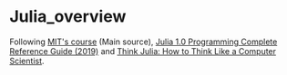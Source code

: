 # Julia_overview
Following [MIT's course](https://computationalthinking.mit.edu/Spring21/) (Main source), [Julia 1.0 Programming Complete Reference Guide (2019)](https://www.amazon.com/Julia-Programming-Complete-Reference-Guide-dp-1838822240/dp/1838822240/ref=mt_other?_encoding=UTF8&me=&qid=) and [Think Julia: How to Think Like a Computer Scientist](https://www.amazon.com/Think-Julia-Like-Computer-Scientist/dp/1492045039/ref=pd_sbs_1/139-5237548-0237524?pd_rd_w=XSXJu&pf_rd_p=3676f086-9496-4fd7-8490-77cf7f43f846&pf_rd_r=RM9XF54HDCGG3V6SFB2N&pd_rd_r=8fe67339-3a72-4781-83a9-c1b1ce85d672&pd_rd_wg=Onn7z&pd_rd_i=1492045039&psc=1).
